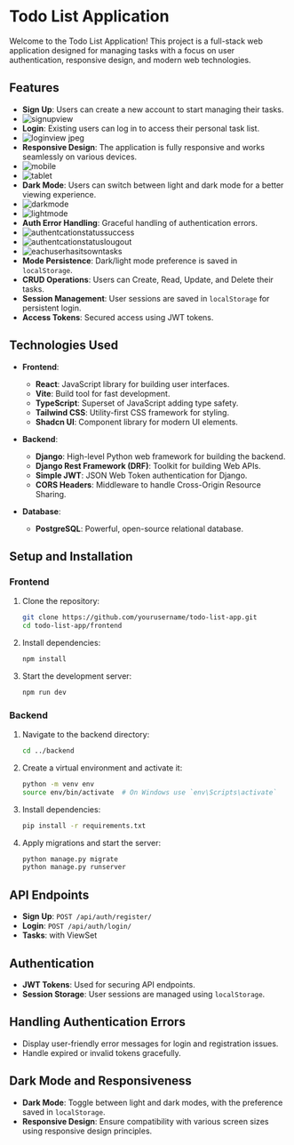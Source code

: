 # Todo List Application

Welcome to the Todo List Application! This project is a full-stack web application designed for managing tasks with a focus on user authentication, responsive design, and modern web technologies. 

## Features

- **Sign Up**: Users can create a new account to start managing their tasks.
- ![signupview](https://github.com/user-attachments/assets/83e31dca-23ea-4e85-9f30-8557d5337ea2)
- **Login**: Existing users can log in to access their personal task list.
- ![loginview jpeg](https://github.com/user-attachments/assets/fa45a82d-6f0c-43cf-b6b1-4e0fd8a7924d)
- **Responsive Design**: The application is fully responsive and works seamlessly on various devices.
- ![mobile](https://github.com/user-attachments/assets/aefa40bd-72d8-4696-9d70-66a2604069cc)
- ![tablet](https://github.com/user-attachments/assets/506e881f-81be-49a2-b00c-312612f89ed0)
- **Dark Mode**: Users can switch between light and dark mode for a better viewing experience.
- ![darkmode](https://github.com/user-attachments/assets/d7b0b86c-a76e-4b14-878f-c75c38fb454a)
- ![lightmode](https://github.com/user-attachments/assets/3da5b452-5447-44b5-9560-7cfd3e21c106)
- **Auth Error Handling**: Graceful handling of authentication errors.
- ![authentcationstatussuccess](https://github.com/user-attachments/assets/77f457f2-1620-44b1-ac42-27d77be95cec)
- ![authentcationstatuslougout](https://github.com/user-attachments/assets/a2c26366-b04c-49dc-9caf-70c3c6da7a0d)
- ![eachuserhasitsowntasks](https://github.com/user-attachments/assets/4de1404d-9624-4928-bf98-9682b76de275)
- **Mode Persistence**: Dark/light mode preference is saved in `localStorage`.
- **CRUD Operations**: Users can Create, Read, Update, and Delete their tasks.
- **Session Management**: User sessions are saved in `localStorage` for persistent login.
- **Access Tokens**: Secured access using JWT tokens.
## Technologies Used

- **Frontend**:
  - **React**: JavaScript library for building user interfaces.
  - **Vite**: Build tool for fast development.
  - **TypeScript**: Superset of JavaScript adding type safety.
  - **Tailwind CSS**: Utility-first CSS framework for styling.
  - **Shadcn UI**: Component library for modern UI elements.

- **Backend**:
  - **Django**: High-level Python web framework for building the backend.
  - **Django Rest Framework (DRF)**: Toolkit for building Web APIs.
  - **Simple JWT**: JSON Web Token authentication for Django.
  - **CORS Headers**: Middleware to handle Cross-Origin Resource Sharing.

- **Database**:
  - **PostgreSQL**: Powerful, open-source relational database.

## Setup and Installation

### Frontend

1. Clone the repository:
   ```bash
   git clone https://github.com/yourusername/todo-list-app.git
   cd todo-list-app/frontend
   ```

2. Install dependencies:
   ```bash
   npm install
   ```

3. Start the development server:
   ```bash
   npm run dev
   ```

### Backend

1. Navigate to the backend directory:
   ```bash
   cd ../backend
   ```

2. Create a virtual environment and activate it:
   ```bash
   python -m venv env
   source env/bin/activate  # On Windows use `env\Scripts\activate`
   ```

3. Install dependencies:
   ```bash
   pip install -r requirements.txt
   ```

4. Apply migrations and start the server:
   ```bash
   python manage.py migrate
   python manage.py runserver
   ```

## API Endpoints

- **Sign Up**: `POST /api/auth/register/`
- **Login**: `POST /api/auth/login/`
- **Tasks**: with ViewSet


## Authentication

- **JWT Tokens**: Used for securing API endpoints.
- **Session Storage**: User sessions are managed using `localStorage`.

## Handling Authentication Errors

- Display user-friendly error messages for login and registration issues.
- Handle expired or invalid tokens gracefully.

## Dark Mode and Responsiveness

- **Dark Mode**: Toggle between light and dark modes, with the preference saved in `localStorage`.
- **Responsive Design**: Ensure compatibility with various screen sizes using responsive design principles.
